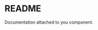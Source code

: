 # README

Documentation attached to you component.

<cel-show showcode>
  <custom-element name="World"></custom-element>
</cel-show>
